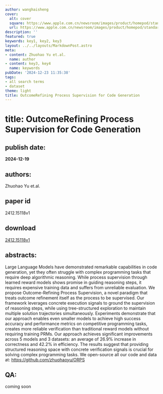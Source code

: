 ```yaml
---
author: wanghaisheng
cover:
  alt: cover
  square: https://www.apple.com.cn/newsroom/images/product/homepod/standard/Apple-HomePod-hero-230118_big.jpg.large_2x.jpg
  url: https://www.apple.com.cn/newsroom/images/product/homepod/standard/Apple-HomePod-hero-230118_big.jpg.large_2x.jpg
description: ''
featured: true
keywords: key1, key2, key3
layout: ../../layouts/MarkdownPost.astro
meta:
- content: Zhuohao Yu et.al.
  name: author
- content: key3, key4
  name: keywords
pubDate: '2024-12-23 11:35:38'
tags:
- all search terms
- dataset
theme: light
title: OutcomeRefining Process Supervision for Code Generation
---
```


# title: OutcomeRefining Process Supervision for Code Generation 
## publish date: 
**2024-12-19** 
## authors: 
  Zhuohao Yu et.al. 
## paper id
2412.15118v1
## download
[2412.15118v1](http://arxiv.org/abs/2412.15118v1)
## abstracts:
Large Language Models have demonstrated remarkable capabilities in code generation, yet they often struggle with complex programming tasks that require deep algorithmic reasoning. While process supervision through learned reward models shows promise in guiding reasoning steps, it requires expensive training data and suffers from unreliable evaluation. We propose Outcome-Refining Process Supervision, a novel paradigm that treats outcome refinement itself as the process to be supervised. Our framework leverages concrete execution signals to ground the supervision of reasoning steps, while using tree-structured exploration to maintain multiple solution trajectories simultaneously. Experiments demonstrate that our approach enables even smaller models to achieve high success accuracy and performance metrics on competitive programming tasks, creates more reliable verification than traditional reward models without requiring training PRMs. Our approach achieves significant improvements across 5 models and 3 datasets: an average of 26.9% increase in correctness and 42.2% in efficiency. The results suggest that providing structured reasoning space with concrete verification signals is crucial for solving complex programming tasks. We open-source all our code and data at: https://github.com/zhuohaoyu/ORPS
## QA:
coming soon
